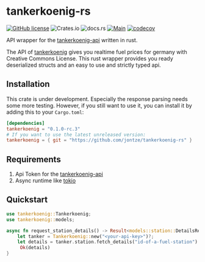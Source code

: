 # tankerkoenig-rs

[![GitHub license](https://img.shields.io/github/license/jontze/tankerkoenig-rs)](https://github.com/jontze/tankerkoenig-rs/blob/main/LICENSE)
![Crates.io](https://img.shields.io/crates/v/tankerkoenig?link=https%3A%2F%2Fcrates.io%2Fcrates%2Ftankerkoenig)
![docs.rs](https://img.shields.io/docsrs/tankerkoenig)
[![Main](https://github.com/jontze/tankerkoenig-rs/actions/workflows/main.yml/badge.svg)](https://github.com/jontze/tankerkoenig-rs/actions/workflows/main.yml)
[![codecov](https://codecov.io/gh/jontze/tankerkoenig-rs/branch/main/graph/badge.svg?token=0EN6ODWIDC)](https://codecov.io/gh/jontze/tankerkoenig-rs)

API wrapper for the [tankerkoenig-api](https://creativecommons.tankerkoenig.de/) written in rust.

The API of [tankerkoenig](https://creativecommons.tankerkoenig.de/) gives you realtime fuel prices for germany with Creative Commons License. This rust wrapper provides you ready deserialized structs and an easy to use and strictly typed api.

## Installation

This crate is under development. Especially the response parsing needs some more testing. However, if you still want to use it, you can install it by adding this to your `Cargo.toml`:

```toml
[dependencies]
tankerkoenig = "0.1.0-rc.3"
# If you want to use the latest unreleased version:
tankerkoenig = { git = "https://github.com/jontze/tankerkoenig-rs" }

```

## Requirements

1. Api Token for the [tankerkoenig-api](https://creativecommons.tankerkoenig.de/)
2. Async runtime like [tokio](https://crates.io/crates/tokio)

## Quickstart

```rust
use tankerkoenig::Tankerkoenig;
use tankerkoenig::models;

async fn request_station_details() -> Result<models::station::DetailsResponse, tankerkoenig::Error> {
    let tanker = Tankerkoenig::new("<your-api-key>")?;
    let details = tanker.station.fetch_details("id-of-a-fuel-station").await?;
     Ok(details)
}
```
